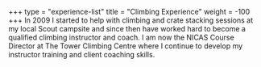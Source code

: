 +++
type = "experience-list"
title = "Climbing Experience"
weight = -100
+++
In 2009 I started to help with climbing and crate stacking sessions at my local Scout campsite and since then have worked hard to become a qualified climbing instructor and coach.  I am now the NICAS Course Director at The Tower Climbing Centre where I continue to develop my instructor training and client coaching skills.